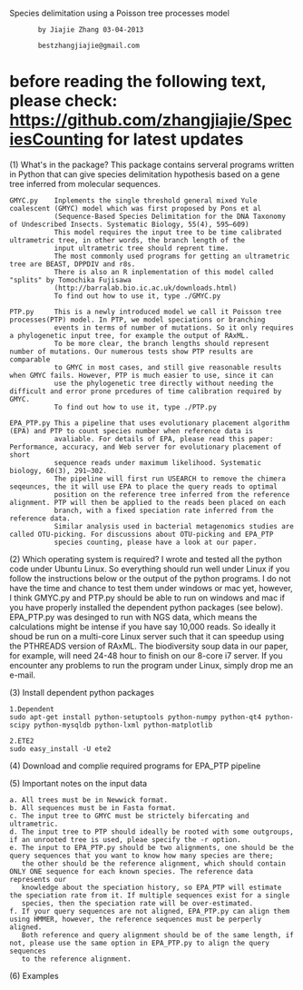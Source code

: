 Species delimitation using a Poisson tree processes model

           by Jiajie Zhang 03-04-2013
           
           bestzhangjiajie@gmail.com
           
before reading the following text, please check: https://github.com/zhangjiajie/SpeciesCounting for latest updates
========================================================================================================================================
(1) What's in the package?
    This package contains serveral programs written in Python that can give species delimitation hypothesis 
    based on a gene tree inferred from molecular sequences.
    
    GMYC.py    Inplements the single threshold general mixed Yule coalescent (GMYC) model which was first proposed by Pons et al 
               (Sequence-Based Species Delimitation for the DNA Taxonomy of Undescribed Insects. Systematic Biology, 55(4), 595–609)
               This model requires the input tree to be time calibrated ultrametric tree, in other words, the branch length of the 
               input ultrametric tree should reprent time. 
               The most commonly used programs for getting an ultrametric tree are BEAST, DPPDIV and r8s.
               There is also an R inplementation of this model called "splits" by Tomochika Fujisawa
               (http://barralab.bio.ic.ac.uk/downloads.html)
               To find out how to use it, type ./GMYC.py
             
    PTP.py     This is a newly introduced model we call it Poisson tree processes(PTP) model. In PTP, we model speciations or branching 
               events in terms of number of mutations. So it only requires a phylogenetic input tree, for example the output of RAxML. 
               To be more clear, the branch lengths should represent number of mutations. Our numerous tests show PTP results are comparable 
               to GMYC in most cases, and still give reasonable results when GMYC fails. However, PTP is much easier to use, since it can 
               use the phylogenetic tree directly without needing the difficult and error prone prcedures of time calibration required by GMYC.
               To find out how to use it, type ./PTP.py  
             
    EPA_PTP.py This a pipeline that uses evolutionary placement algorithm (EPA) and PTP to count species number when reference data is 
               avaliable. For details of EPA, please read this paper: Performance, accuracy, and Web server for evolutionary placement of short 
               sequence reads under maximum likelihood. Systematic biology, 60(3), 291–302.
               The pipeline will first run USEARCH to remove the chimera seqeunces, the it will use EPA to place the query reads to optimal 
               position on the reference tree inferred from the reference alignment. PTP will then be applied to the reads been placed on each 
               branch, with a fixed speciation rate inferred from the reference data.  
               Similar analysis used in bacterial metagenomics studies are called OTU-picking. For discussions about OTU-picking and EPA_PTP 
               species counting, please have a look at our paper. 
 

(2) Which operating system is required?
    I wrote and tested all the python code under Ubuntu Linux. So everything should run well under Linux if you follow the instructions below or 
    the output of the python programs. I do not have the time and chance to test them under windows or mac yet, however, I think GMYC.py and PTP.py 
    should be able to run on windows and mac if you have properly installed the dependent python packages (see below). EPA_PTP.py was desinged to 
    run with NGS data, which means the calculations might be intense if you have say 10,000 reads. So ideally it shoud be run on a multi-core 
    Linux server such that it can speedup using the PTHREADS version of RAxML. The biodiversity soup data in our paper, for example, will need 
    24-48 hour to finish on our 8-core i7 server. If you encounter any problems to run the program under Linux, simply drop me an e-mail.  
               


(3) Install dependent python packages

    1.Dependent
    sudo apt-get install python-setuptools python-numpy python-qt4 python-scipy python-mysqldb python-lxml python-matplotlib

    2.ETE2
    sudo easy_install -U ete2


(4) Download and complie required programs for EPA_PTP pipeline



(5) Important notes on the input data

    a. All trees must be in Newwick format.
    b. All sequences must be in Fasta format.
    c. The input tree to GMYC must be strictely bifercating and ultrametric.
    d. The input tree to PTP should ideally be rooted with some outgroups, if an unrooted tree is used, pleae specify the -r option.
    e. The input to EPA_PTP.py should be two alignments, one should be the query sequences that you want to know how many species are there;
       the other should be the reference alignment, which should contain ONLY ONE sequence for each known species. The reference data represents our 
       knowledge about the speciation history, so EPA_PTP will estimate the speciation rate from it. If multiple sequences exist for a single
       species, then the speciation rate will be over-estimated.
    f. If your query sequences are not aligned, EPA_PTP.py can align them using HMMER, however, the reference sequences must be perperly aligned.
       Both reference and query alignment should be of the same length, if not, please use the same option in EPA_PTP.py to align the query sequences 
       to the reference alignment.  
    

(6) Examples



